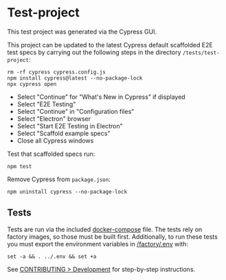 # Test-project

This test project was generated via the Cypress GUI.

This project can be updated to the latest Cypress default scaffolded E2E test specs by carrying out the following steps in the directory `/tests/test-project`:

```shell
rm -rf cypress cypress.config.js
npm install cypress@latest --no-package-lock
npx cypress open
```

- Select "Continue" for "What's New in Cypress" if displayed
- Select "E2E Testing"
- Select "Continue" in "Configuration files"
- Select "Electron" browser
- Select "Start E2E Testing in Electron"
- Select "Scaffold example specs"
- Close all Cypress windows

Test that scaffolded specs run:

```shell
npm test
```

Remove Cypress from `package.json`:

```shell
npm uninstall cypress --no-package-lock
```

## Tests

Tests are run via the included [docker-compose](docker-compose.yml) file.
The tests rely on factory images, so those must be built first.
Additionally, to run these tests you must export the environment variables in [/factory/.env](../.env) with:

```shell
set -a && . ../.env && set +a
```

See [CONTRIBUTING > Development](../../CONTRIBUTING.md#development) for step-by-step instructions.
